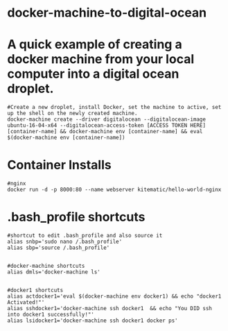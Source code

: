 # docker-machine-to-digital-ocean

# A quick example of creating a docker machine from your local computer into a digital ocean droplet.


    #Create a new droplet, install Docker, set the machine to active, set up the shell on the newly created machine.
    docker-machine create --driver digitalocean --digitalocean-image ubuntu-16-04-x64 --digitalocean-access-token [ACCESS TOKEN HERE] [container-name] && docker-machine env [container-name] && eval $(docker-machine env [container-name])



# Container Installs
  
    #nginx
    docker run -d -p 8000:80 --name webserver kitematic/hello-world-nginx



# .bash_profile shortcuts
  
    #shortcut to edit .bash_profile and also source it
    alias snbp='sudo nano /.bash_profile'
    alias sbp='source /.bash_profile'
    

    #docker-machine shortcuts
    alias dmls='docker-machine ls'


    #docker1 shortcuts
    alias actdocker1='eval $(docker-machine env docker1) && echo "docker1 Activated!"'
    alias sshdocker1='docker-machine ssh docker1  && echo "You DID ssh into docker1 successfully!"'
    alias lsidocker1='docker-machine ssh docker1 docker ps'

